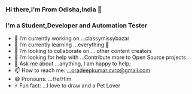 ### Hi there,i'm From Odisha,India 👋

### I'm a Student,Developer and Automation Tester

- 🔭 I’m currently working on ...classymissybazar
- 🌱 I’m currently learning ...everything 🤣
- 👯 I’m looking to collaborate on ... other content creators
- 🤔 I’m looking for help with ...Contribute more to Open Source projects
- 💬 Ask me about ...anything, I am happy to help;
- 📫 How to reach me: ...pradeepkumar.cvrp@gmail.com
- 😄 Pronouns: ...He/HIm
- ⚡ Fun fact: ...I love to draw and a Pet Lover

